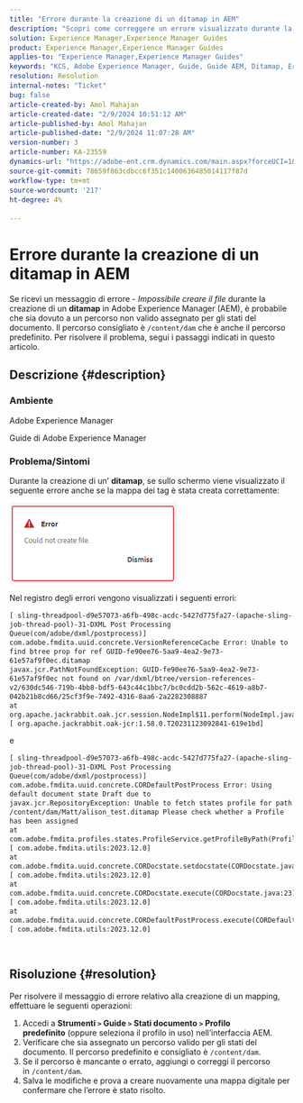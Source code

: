 ```yaml
---
title: "Errore durante la creazione di un ditamap in AEM"
description: "Scopri come correggere un errore visualizzato durante la creazione di un Ditamap delle guide di Adobe Experience Manager. Assicurati che sia assegnato un percorso valido."
solution: Experience Manager,Experience Manager Guides
product: Experience Manager,Experience Manager Guides
applies-to: "Experience Manager,Experience Manager Guides"
keywords: "KCS, Adobe Experience Manager, Guide, Guide AEM, Ditamap, Error"
resolution: Resolution
internal-notes: "Ticket"
bug: false
article-created-by: Amol Mahajan
article-created-date: "2/9/2024 10:51:12 AM"
article-published-by: Amol Mahajan
article-published-date: "2/9/2024 11:07:28 AM"
version-number: 3
article-number: KA-23559
dynamics-url: "https://adobe-ent.crm.dynamics.com/main.aspx?forceUCI=1&pagetype=entityrecord&etn=knowledgearticle&id=8458f520-39c7-ee11-9079-6045bd006ce9"
source-git-commit: 78659f863cdbcc6f351c1400636485014117f87d
workflow-type: tm+mt
source-wordcount: '217'
ht-degree: 4%

---
```


# Errore durante la creazione di un ditamap in AEM


Se ricevi un messaggio di errore - *Impossibile creare il file* durante la creazione di un <b>ditamap</b> in Adobe Experience Manager (AEM), è probabile che sia dovuto a un percorso non valido assegnato per gli stati del documento. Il percorso consigliato è `/content/dam` che è anche il percorso predefinito. Per risolvere il problema, segui i passaggi indicati in questo articolo.

## Descrizione {#description}


### <b>Ambiente</b>

Adobe Experience Manager

Guide di Adobe Experience Manager



### <b>Problema/Sintomi</b>

Durante la creazione di un’ <b>ditamap</b>, se sullo schermo viene visualizzato il seguente errore anche se la mappa dei tag è stata creata correttamente:

![](assets/___8558f520-39c7-ee11-9079-6045bd006ce9___.png)



Nel registro degli errori vengono visualizzati i seguenti errori:




```
[ sling-threadpool-d9e57073-a6fb-498c-acdc-5427d775fa27-(apache-sling-job-thread-pool)-31-DXML Post Processing Queue(com/adobe/dxml/postprocess)]  com.adobe.fmdita.uuid.concrete.VersionReferenceCache Error: Unable to find btree prop for ref GUID-fe90ee76-5aa9-4ea2-9e73-61e57af9f0ec.ditamap
javax.jcr.PathNotFoundException: GUID-fe90ee76-5aa9-4ea2-9e73-61e57af9f0ec not found on /var/dxml/btree/version-references-v2/630dc546-719b-4bb8-bdf5-643c44c1bbc7/bc0cdd2b-562c-4619-a8b7-042b21b8cd66/25cf3f9e-7492-4316-8aa6-2a2282308887
at org.apache.jackrabbit.oak.jcr.session.NodeImpl$11.perform(NodeImpl.java:671) [ org.apache.jackrabbit.oak-jcr:1.58.0.T20231123092841-619e1bd]
```


e




```
[ sling-threadpool-d9e57073-a6fb-498c-acdc-5427d775fa27-(apache-sling-job-thread-pool)-31-DXML Post Processing Queue(com/adobe/dxml/postprocess)]  com.adobe.fmdita.uuid.concrete.CORDefaultPostProcess Error: Using default document state Draft due to
javax.jcr.RepositoryException: Unable to fetch states profile for path /content/dam/Matt/alison_test.ditamap Please check whether a Profile has been assigned
at com.adobe.fmdita.profiles.states.ProfileService.getProfileByPath(ProfileService.java:96) [ com.adobe.fmdita.utils:2023.12.0] 
at com.adobe.fmdita.uuid.concrete.CORDocstate.setdocstate(CORDocstate.java:37) [ com.adobe.fmdita.utils:2023.12.0] 
at com.adobe.fmdita.uuid.concrete.CORDocstate.execute(CORDocstate.java:23) [ com.adobe.fmdita.utils:2023.12.0] 
at com.adobe.fmdita.uuid.concrete.CORDefaultPostProcess.execute(CORDefaultPostProcess.java:1) [ com.adobe.fmdita.utils:2023.12.0]
```

` `



## Risoluzione {#resolution}


Per risolvere il messaggio di errore relativo alla creazione di un mapping, effettuare le seguenti operazioni:

1. Accedi a <b>Strumenti `>`  Guide `>`  Stati documento</b><b> `>`  Profilo predefinito</b> (oppure seleziona il profilo in uso) nell’interfaccia AEM.
2. Verificare che sia assegnato un percorso valido per gli stati del documento. Il percorso predefinito e consigliato è `/content/dam`.
3. Se il percorso è mancante o errato, aggiungi o correggi il percorso in `/content/dam`.
4. Salva le modifiche e prova a creare nuovamente una mappa digitale per confermare che l’errore è stato risolto.

